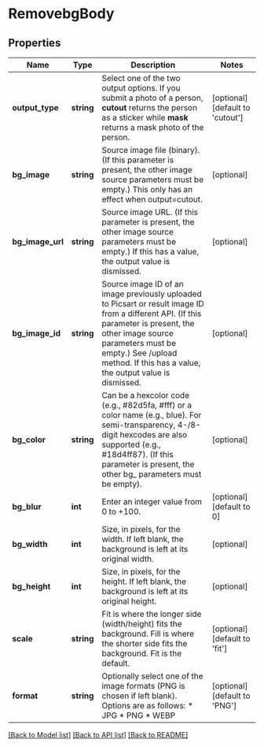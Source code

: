 # RemovebgBody

## Properties
Name | Type | Description | Notes
------------ | ------------- | ------------- | -------------
**output_type** | **string** | Select one of the two output options. If you submit a photo of a person, **cutout** returns the person as a sticker while **mask** returns a mask photo of the person. | [optional] [default to 'cutout']
**bg_image** | **string** | Source image file (binary). (If this parameter is present, the other image source parameters must be empty.) This only has an effect when output&#x3D;cutout. | [optional] 
**bg_image_url** | **string** | Source image URL. (If this parameter is present, the other image source parameters must be empty.) If this has a value, the output value is dismissed. | [optional] 
**bg_image_id** | **string** | Source image ID of an image previously uploaded to Picsart or result image ID from a different API. (If this parameter is present, the other image source parameters must be empty.) See /upload method. If this has a value, the output value is dismissed. | [optional] 
**bg_color** | **string** | Can be a hexcolor code (e.g., #82d5fa, #fff) or a color name (e.g., blue). For semi-transparency, 4-/8-digit hexcodes are also supported (e.g., #18d4ff87). (If this parameter is present, the other bg_ parameters must be empty). | [optional] 
**bg_blur** | **int** | Enter an integer value from 0 to +100. | [optional] [default to 0]
**bg_width** | **int** | Size, in pixels, for the width. If left blank, the background is left at its original width. | [optional] 
**bg_height** | **int** | Size, in pixels, for the height. If left blank, the background is left at its original height. | [optional] 
**scale** | **string** | Fit is where the longer side (width/height) fits the background. Fill is where the shorter side fits the background. Fit is the default. | [optional] [default to 'fit']
**format** | **string** | Optionally select one of the image formats (PNG is chosen if left blank). Options are as follows:   * JPG   * PNG   * WEBP | [optional] [default to 'PNG']

[[Back to Model list]](../../README.md#documentation-for-models) [[Back to API list]](../../README.md#documentation-for-api-endpoints) [[Back to README]](../../README.md)

